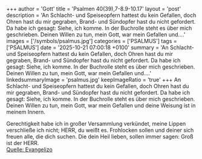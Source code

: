 +++
author = 'Gott'
title = 'Psalmen 40(39),7-8.9-10.17'
layout = 'post'
description = 'An Schlacht- und Speiseopfern hattest du kein Gefallen,  doch Ohren hast du mir gegraben,  Brand- und Sündopfer hast du nicht gefordert. Da habe ich gesagt: Siehe, ich komme. In der Buchrolle steht es über mich geschrieben. Deinen Willen zu tun, mein Gott, war mein Gefallen und....'
images = ['/symbols/psalmus.jpg']
categories = ['PSALMUS']
tags = ['PSALMUS']
date = '2025-10-21 07:00:18 +0100'
summary = 'An Schlacht- und Speiseopfern hattest du kein Gefallen,  doch Ohren hast du mir gegraben,  Brand- und Sündopfer hast du nicht gefordert. Da habe ich gesagt: Siehe, ich komme. In der Buchrolle steht es über mich geschrieben. Deinen Willen zu tun, mein Gott, war mein Gefallen und....'
linkedsummaryImage = 'psalmus.jpg'
keepImageRatio = 'true'
+++
An Schlacht- und Speiseopfern hattest du kein Gefallen, 
doch Ohren hast du mir gegraben, 
Brand- und Sündopfer hast du nicht gefordert.
Da habe ich gesagt: Siehe, ich komme. In der Buchrolle steht es über mich geschrieben.
Deinen Willen zu tun, mein Gott, war mein Gefallen und deine Weisung ist in meinem Innern.<!--more-->

Gerechtigkeit habe ich in großer Versammlung verkündet, meine Lippen verschließe ich nicht; HERR, du weißt es.
Frohlocken sollen und deiner sich freuen alle, die dich suchen. Die dein Heil lieben, sollen immer sagen: Groß ist der HERR.<br> [Quelle: Evangelizo](https://evangeliumtagfuertag.org/DE/gospel)